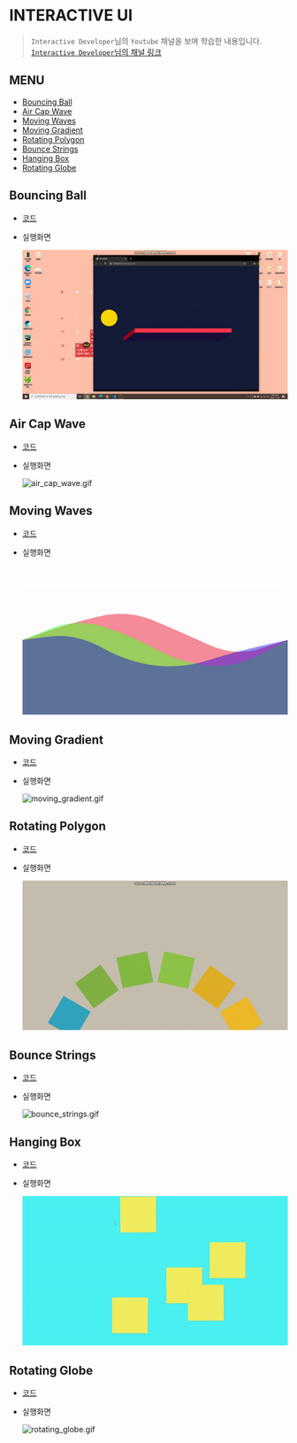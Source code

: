 # INTERACTIVE UI

> `Interactive Developer`님의 `Youtube` 채널을 보며 학습한 내용입니다. [`Interactive Developer`님의 채널 링크](https://www.youtube.com/c/cmiscm) 

## MENU

- [Bouncing Ball](#bouncing-ball)
- [Air Cap Wave](#air-cap-wave)
- [Moving Waves](#moving-waves)
- [Moving Gradient](#moving-gradient)
- [Rotating Polygon](#rotating-polygon)
- [Bounce Strings](#bounce-strings)
- [Hanging Box](#hanging-box)
- [Rotating Globe](#rotating-globe)

## Bouncing Ball

- [코드](./bouncing_ball)

- 실행화면

  ![bouncing_ball.gif](./images/bouncing_ball.gif)



## Air Cap Wave

* [코드](./air_cap_wave)

* 실행화면

  ![air_cap_wave.gif](./images/air_cap_wave.gif)



## Moving Waves

* [코드](./moving_waves)

* 실행화면

  ![moving_waves.gif](./images/moving_waves.gif)



## Moving Gradient

* [코드](./moving_gradient)

* 실행화면

  ![moving_gradient.gif](./images/moving_gradient.gif)



## Rotating Polygon

* [코드](./rotating_polygon)

* 실행화면

  ![rotating_polygon.gif](./images/rotating_polygon.gif)



## Bounce Strings

* [코드](./bounce_strings)

* 실행화면

  ![bounce_strings.gif](./images/bounce_strings.gif)



## Hanging Box

* [코드](./hanging_box)

* 실행화면

  ![hanging_box.gif](./images/hanging_box.gif)



## Rotating Globe

* [코드](./rotating_globe)

* 실행화면

  ![rotating_globe.gif](./images/rotating_globe.gif)
